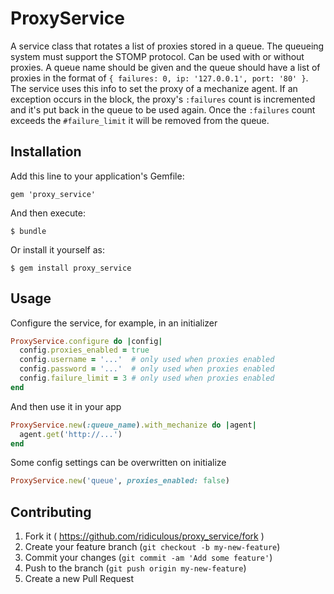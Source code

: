 # ProxyService

A service class that rotates a list of proxies stored in a queue. The queueing system must support the STOMP protocol. Can be used with or without proxies. A queue name should be given and the queue should have a list of proxies in the format of `{ failures: 0, ip: '127.0.0.1', port: '80' }`. The service uses this info to set the proxy of a mechanize agent. If an exception occurs in the block, the proxy's `:failures` count is incremented and it's put back in the queue to be used again. Once the `:failures` count exceeds the `#failure_limit` it will be removed from the queue.

## Installation

Add this line to your application's Gemfile:

    gem 'proxy_service'

And then execute:

    $ bundle

Or install it yourself as:

    $ gem install proxy_service

## Usage
Configure the service, for example, in an initializer
```ruby
ProxyService.configure do |config|
  config.proxies_enabled = true
  config.username = '...'  # only used when proxies enabled
  config.password = '...'  # only used when proxies enabled
  config.failure_limit = 3 # only used when proxies enabled
end
```
And then use it in your app
```ruby
ProxyService.new(:queue_name).with_mechanize do |agent|
  agent.get('http://...')
end
```
Some config settings can be overwritten on initialize
```ruby
ProxyService.new('queue', proxies_enabled: false)
```
## Contributing

1. Fork it ( https://github.com/ridiculous/proxy_service/fork )
2. Create your feature branch (`git checkout -b my-new-feature`)
3. Commit your changes (`git commit -am 'Add some feature'`)
4. Push to the branch (`git push origin my-new-feature`)
5. Create a new Pull Request

